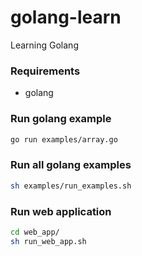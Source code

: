 # golang-learn
Learning Golang

### Requirements
- golang

### Run golang example
```sh
go run examples/array.go
```

### Run all golang examples
```sh
sh examples/run_examples.sh
```

### Run web application
```sh
cd web_app/
sh run_web_app.sh
```